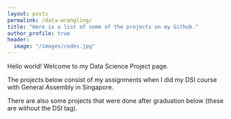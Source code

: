 ```yaml
---
layout: posts
permalink: /data-wrangling/
title: "Here is a list of some of the projects on my Github."
author_profile: true
header:
  image: "/images/codes.jpg"
---
```


Hello world! Welcome to my Data Science Project page.

The projects below consist of my assignments when I did my DSI course with General Assembly in Singapore.

There are also some projects that were done after graduation below (these are without the DSI tag).

